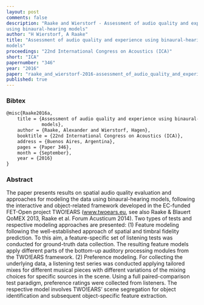 ```yaml
---
layout: post
comments: false
description: "Raake and Wierstorf - Assessment of audio quality and experience
using binaural-hearing models"
author: "H Wierstorf, A Raake"
title: "Assessment of audio quality and experience using binaural-hearing
models"
proceedings: "22nd International Congress on Acoustics (ICA)"
short: "ICA"
papernumber: "346"
year: "2016"
paper: "raake_and_wierstorf-2016-assessment_of_audio_quality_and_experience_using_binaural-hearing_models.pdf"
published: true
---
```


### Bibtex

```latex
@misc{Raake2016a,
    title = {Assessment of audio quality and experience using binaural-hearing
             models},
    author = {Raake, Alexander and Wierstorf, Hagen},
    booktitle = {22nd International Congress on Acoustics (ICA)},
    address = {Buenos Aires, Argentina},
    pages = {Paper 346},
    month = {September},
    year = {2016}
}
```

### Abstract

The paper presents results on spatial audio quality evaluation and approaches
for modeling the data using binaural-hearing models, following the interactive
and object-related framework developed in the EC-funded FET-Open project
TWO!EARS (www.twoears.eu, see also Raake & Blauert QoMEX 2013, Raake et al.
Forum Acusticum 2014). Two types of tests and respective modeling approaches are
presented: (1) Feature modeling following the well-established approach of
spatial and timbral fidelity prediction. To this aim, a feature-specific set of
listening tests was conducted for ground-truth data collection. The resulting
feature models apply different parts of the bottom-up auditory processing
modules from the TWO!EARS framework.  (2) Preference modeling. For collecting
the underlying data, a listening test series was conducted applying tailored
mixes for different musical pieces with different variations of the mixing
choices for specific sources in the scene. Using a full paired-comparison test
paradigm, preference ratings were collected from listeners. The respective model
involves TWO!EARS’ scene segregation for object identification and subsequent
object-specific feature extraction.

